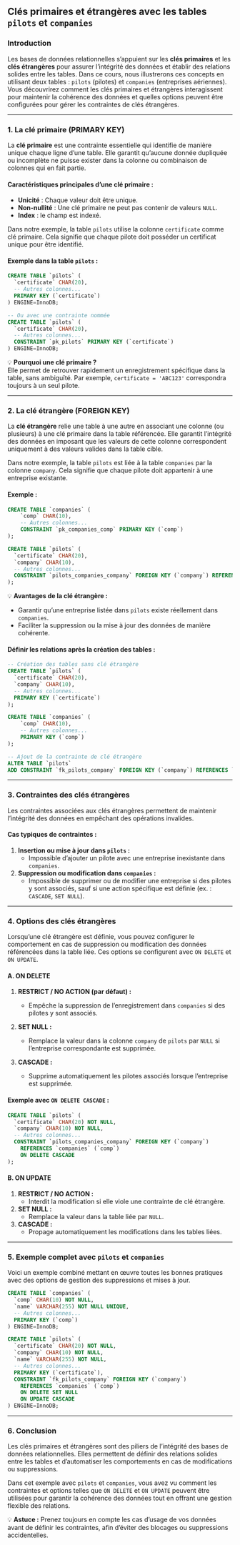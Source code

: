 ## **Clés primaires et étrangères avec les tables `pilots` et `companies`**

### **Introduction**

Les bases de données relationnelles s’appuient sur les **clés primaires** et les **clés étrangères** pour assurer l’intégrité des données et établir des relations solides entre les tables. Dans ce cours, nous illustrerons ces concepts en utilisant deux tables : `pilots` (pilotes) et `companies` (entreprises aériennes). Vous découvrirez comment les clés primaires et étrangères interagissent pour maintenir la cohérence des données et quelles options peuvent être configurées pour gérer les contraintes de clés étrangères.

---

### **1. La clé primaire (PRIMARY KEY)**

La **clé primaire** est une contrainte essentielle qui identifie de manière unique chaque ligne d’une table. Elle garantit qu’aucune donnée dupliquée ou incomplète ne puisse exister dans la colonne ou combinaison de colonnes qui en fait partie.

#### **Caractéristiques principales d’une clé primaire :**
- **Unicité** : Chaque valeur doit être unique.
- **Non-nullité** : Une clé primaire ne peut pas contenir de valeurs `NULL`.
- **Index** : le champ est indexé.

Dans notre exemple, la table `pilots` utilise la colonne `certificate` comme clé primaire. Cela signifie que chaque pilote doit posséder un certificat unique pour être identifié.

#### **Exemple dans la table `pilots` :**
```sql
CREATE TABLE `pilots` (
  `certificate` CHAR(20),
  -- Autres colonnes...
  PRIMARY KEY (`certificate`)
) ENGINE=InnoDB;

-- Ou avec une contrainte nommée
CREATE TABLE `pilots` (
  `certificate` CHAR(20),   
  -- Autres colonnes...
  CONSTRAINT `pk_pilots` PRIMARY KEY (`certificate`) 
) ENGINE=InnoDB;
```

💡 **Pourquoi une clé primaire ?**  
Elle permet de retrouver rapidement un enregistrement spécifique dans la table, sans ambiguïté. Par exemple, `certificate = 'ABC123'` correspondra toujours à un seul pilote.

---

### **2. La clé étrangère (FOREIGN KEY)**

La **clé étrangère** relie une table à une autre en associant une colonne (ou plusieurs) à une clé primaire dans la table référencée. Elle garantit l’intégrité des données en imposant que les valeurs de cette colonne correspondent uniquement à des valeurs valides dans la table cible.

Dans notre exemple, la table `pilots` est liée à la table `companies` par la colonne `company`. Cela signifie que chaque pilote doit appartenir à une entreprise existante.

#### **Exemple :**
```sql
CREATE TABLE `companies` (
    `comp` CHAR(10),
    -- Autres colonnes...
    CONSTRAINT `pk_companies_comp` PRIMARY KEY (`comp`) 
);

CREATE TABLE `pilots` (
  `certificate` CHAR(20),
  `company` CHAR(10),
  -- Autres colonnes...
  CONSTRAINT `pilots_companies_company` FOREIGN KEY (`company`) REFERENCES `companies` (`comp`)
);
```

💡 **Avantages de la clé étrangère :**  
- Garantir qu’une entreprise listée dans `pilots` existe réellement dans `companies`.
- Faciliter la suppression ou la mise à jour des données de manière cohérente.

#### **Définir les relations après la création des tables :**
```sql
-- Création des tables sans clé étrangère
CREATE TABLE `pilots` (
  `certificate` CHAR(20),
  `company` CHAR(10),
  -- Autres colonnes...
  PRIMARY KEY (`certificate`)
);

CREATE TABLE `companies` (
    `comp` CHAR(10),
    -- Autres colonnes...
    PRIMARY KEY (`comp`) 
);

-- Ajout de la contrainte de clé étrangère
ALTER TABLE `pilots`
ADD CONSTRAINT `fk_pilots_company` FOREIGN KEY (`company`) REFERENCES `companies` (`comp`);
```

---

### **3. Contraintes des clés étrangères**

Les contraintes associées aux clés étrangères permettent de maintenir l’intégrité des données en empêchant des opérations invalides.

#### **Cas typiques de contraintes :**
1. **Insertion ou mise à jour dans `pilots` :**  
   - Impossible d’ajouter un pilote avec une entreprise inexistante dans `companies`.
2. **Suppression ou modification dans `companies` :**  
   - Impossible de supprimer ou de modifier une entreprise si des pilotes y sont associés, sauf si une action spécifique est définie (ex. : `CASCADE`, `SET NULL`).

---

### **4. Options des clés étrangères**

Lorsqu’une clé étrangère est définie, vous pouvez configurer le comportement en cas de suppression ou modification des données référencées dans la table liée. Ces options se configurent avec `ON DELETE` et `ON UPDATE`.

#### **A. ON DELETE**  
1. **RESTRICT / NO ACTION (par défaut) :**  
   - Empêche la suppression de l’enregistrement dans `companies` si des pilotes y sont associés.

2. **SET NULL :**  
   - Remplace la valeur dans la colonne `company` de `pilots` par `NULL` si l’entreprise correspondante est supprimée.

3. **CASCADE :**  
   - Supprime automatiquement les pilotes associés lorsque l’entreprise est supprimée.

#### **Exemple avec `ON DELETE CASCADE` :**
```sql
CREATE TABLE `pilots` (
  `certificate` CHAR(20) NOT NULL,
  `company` CHAR(10) NOT NULL,
  -- Autres colonnes...
  CONSTRAINT `pilots_companies_company` FOREIGN KEY (`company`) 
    REFERENCES `companies` (`comp`)
    ON DELETE CASCADE
);
```

#### **B. ON UPDATE**  
1. **RESTRICT / NO ACTION :**  
   - Interdit la modification si elle viole une contrainte de clé étrangère.
2. **SET NULL :**  
   - Remplace la valeur dans la table liée par `NULL`.
3. **CASCADE :**  
   - Propage automatiquement les modifications dans les tables liées.

---

### **5. Exemple complet avec `pilots` et `companies`**

Voici un exemple combiné mettant en œuvre toutes les bonnes pratiques avec des options de gestion des suppressions et mises à jour.

```sql
CREATE TABLE `companies` (
  `comp` CHAR(10) NOT NULL,
  `name` VARCHAR(255) NOT NULL UNIQUE,
  -- Autres colonnes...
  PRIMARY KEY (`comp`)
) ENGINE=InnoDB;

CREATE TABLE `pilots` (
  `certificate` CHAR(20) NOT NULL,
  `company` CHAR(10) NOT NULL,
  `name` VARCHAR(255) NOT NULL,
  -- Autres colonnes...
  PRIMARY KEY (`certificate`),
  CONSTRAINT `fk_pilots_company` FOREIGN KEY (`company`) 
    REFERENCES `companies` (`comp`)
    ON DELETE SET NULL
    ON UPDATE CASCADE
) ENGINE=InnoDB;
```

---

### **6. Conclusion**

Les clés primaires et étrangères sont des piliers de l’intégrité des bases de données relationnelles. Elles permettent de définir des relations solides entre les tables et d’automatiser les comportements en cas de modifications ou suppressions. 

Dans cet exemple avec `pilots` et `companies`, vous avez vu comment les contraintes et options telles que `ON DELETE` et `ON UPDATE` peuvent être utilisées pour garantir la cohérence des données tout en offrant une gestion flexible des relations.

💡 **Astuce :** Prenez toujours en compte les cas d’usage de vos données avant de définir les contraintes, afin d’éviter des blocages ou suppressions accidentelles.

